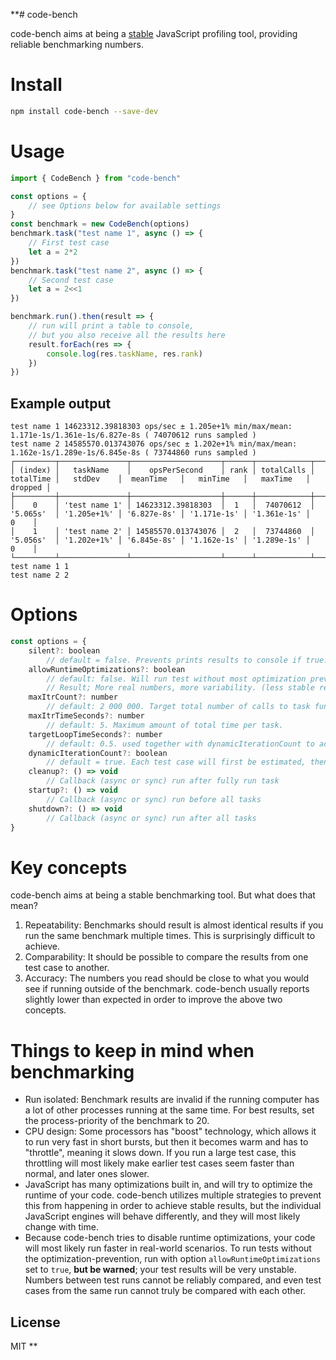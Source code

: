 **# code-bench

code-bench aims at being a [stable](#key-concepts) JavaScript profiling tool, providing reliable benchmarking numbers.

# Install

```sh
npm install code-bench --save-dev
```

# Usage

```typescript
import { CodeBench } from "code-bench"

const options = {
	// see Options below for available settings
}
const benchmark = new CodeBench(options)
benchmark.task("test name 1", async () => {
	// First test case
	let a = 2*2
})
benchmark.task("test name 2", async () => {
	// Second test case
	let a = 2<<1
})

benchmark.run().then(result => {
	// run will print a table to console,
	// but you also receive all the results here
	result.forEach(res => {
		console.log(res.taskName, res.rank)
	})
})
```

## Example output

```shell
test name 1 14623312.39818303 ops/sec ± 1.205e+1% min/max/mean: 1.171e-1s/1.361e-1s/6.827e-8s ( 74070612 runs sampled )
test name 2 14585570.013743076 ops/sec ± 1.202e+1% min/max/mean: 1.162e-1s/1.289e-1s/6.845e-8s ( 73744860 runs sampled )
┌─────────┬───────────────┬────────────────────┬──────┬────────────┬───────────┬─────────────┬─────────────┬─────────────┬─────────────┬─────────┐
│ (index) │   taskName    │    opsPerSecond    │ rank │ totalCalls │ totalTime │   stdDev    │  meanTime   │   minTime   │   maxTime   │ dropped │
├─────────┼───────────────┼────────────────────┼──────┼────────────┼───────────┼─────────────┼─────────────┼─────────────┼─────────────┼─────────┤
│    0    │ 'test name 1' │ 14623312.39818303  │  1   │  74070612  │ '5.065s'  │ '1.205e+1%' │ '6.827e-8s' │ '1.171e-1s' │ '1.361e-1s' │    0    │
│    1    │ 'test name 2' │ 14585570.013743076 │  2   │  73744860  │ '5.056s'  │ '1.202e+1%' │ '6.845e-8s' │ '1.162e-1s' │ '1.289e-1s' │    0    │
└─────────┴───────────────┴────────────────────┴──────┴────────────┴───────────┴─────────────┴─────────────┴─────────────┴─────────────┴─────────┘
test name 1 1
test name 2 2
```

# Options

```javascript
const options = {
	silent?: boolean
		// default = false. Prevents prints results to console if true.
	allowRuntimeOptimizations?: boolean
		// default: false. Will run test without most optimization prevention techniques.
		// Result; More real numbers, more variability. (less stable results)
	maxItrCount?: number
		// default: 2 000 000. Target total number of calls to task function.
	maxItrTimeSeconds?: number
		// default: 5. Maximum amount of total time per task.
	targetLoopTimeSeconds?: number
		// default: 0.5. used together with dynamicIterationCount to achieve dynamic test runs.
	dynamicIterationCount?: boolean
		// default = true. Each test case will first be estimated, then it will attempt to run in increments of `targetLoopTimeSeconds` increments.
	cleanup?: () => void
		// Callback (async or sync) run after fully run task
	startup?: () => void
		// Callback (async or sync) run before all tasks
	shutdown?: () => void
		// Callback (async or sync) run after all tasks
}
```

# Key concepts

code-bench aims at being a stable benchmarking tool. But what does that mean?

1. Repeatability: Benchmarks should result is almost identical results if you run the same benchmark multiple times. This is surprisingly difficult to achieve.
2. Comparability: It should be possible to compare the results from one test case to another.
3. Accuracy: The numbers you read should be close to what you would see if running outside of the benchmark. code-bench usually reports slightly lower than expected in order to improve the above two concepts.


# Things to keep in mind when benchmarking

- Run isolated: Benchmark results are invalid if the running computer has a lot of other processes running at the same time. For best results, set the process-priority of the benchmark to 20.
- CPU design: Some processors has "boost" technology, which allows it to run very fast in short bursts, but then it becomes warm and has to "throttle", meaning it slows down. If you run a large test case, this throttling will most likely make earlier test cases seem faster than normal, and later ones slower.
- JavaScript has many optimizations built in, and will try to optimize the runtime of your code. code-bench utilizes multiple strategies to prevent this from happening in order to achieve stable results, but the individual JavaScript engines will behave differently, and they will most likely change with time.
- Because code-bench tries to disable runtime optimizations, your code will most likely run faster in real-world scenarios. To run tests without the optimization-prevention, run with option `allowRuntimeOptimizations` set to `true`, **but be warned**; your test results will be very unstable. Numbers between test runs cannot be reliably compared, and even test cases from the same run cannot truly be compared with each other.

## License
MIT
**
